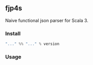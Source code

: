 ## fjp4s
Naive functional json parser for Scala 3.
### Install

```scala
"..." %% "..." % version
```

### Usage


